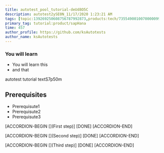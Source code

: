 ```yaml
---
title: autotest_pool_tutorial-deUd8O5C
description: autotest2ySE0N_11/17/2020 1:23:21 AM
tags: [topic:139269250608756787992873,products:tech/73554900100700000996,tutorial:experience/advanced]
primary_tag: tutorial:product/sapHana
time: 457
author_profile: https://github.com/ksAutotests
author_name: ksAutotests
---
```

### You will learn
- You will learn this
- and that

autotest tutorial textS7p50m

## Prerequisites
- Prerequisute1
- Prerequisute2
- Prerequisute3

[ACCORDION-BEGIN [](First step)]
[DONE]
[ACCORDION-END]

[ACCORDION-BEGIN [](Second step)]
[DONE]
[ACCORDION-END]

[ACCORDION-BEGIN [](Third step)]
[DONE]
[ACCORDION-END]


